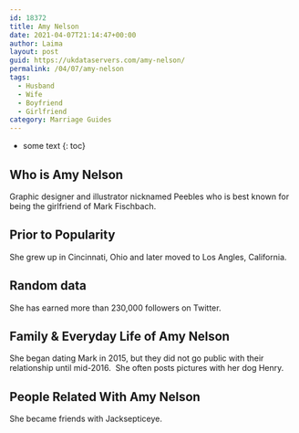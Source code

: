 ```yaml
---
id: 18372
title: Amy Nelson
date: 2021-04-07T21:14:47+00:00
author: Laima
layout: post
guid: https://ukdataservers.com/amy-nelson/
permalink: /04/07/amy-nelson
tags:
  - Husband
  - Wife
  - Boyfriend
  - Girlfriend
category: Marriage Guides
---
```


* some text
{: toc}


## Who is Amy Nelson
                  
                  
                  
Graphic designer and illustrator nicknamed Peebles who is best known for being the girlfriend of Mark Fischbach.
                  
              
            
              
            
                
                
                
## Prior to Popularity
                  
                  
                  
She grew up in Cincinnati, Ohio and later moved to Los Angles, California.
                  
              
            
              
            
                
                
                
## Random data
                  
                  
                  
She has earned more than 230,000 followers on Twitter.
                  
              
            
              
            
                
                
                
## Family & Everyday Life of Amy Nelson
                  
                  
                  
She began dating Mark in 2015, but they did not go public with their relationship until mid-2016.  She often posts pictures with her dog Henry. 
                  
              
            
              
            
                
                
                
## People Related With Amy Nelson
                  
                  
                  
She became friends with Jacksepticeye.
                  
              
            
              
            
                
              
            
              
              
            
            
              
            
          
          
          